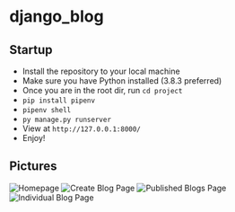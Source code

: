 # django_blog

## Startup
- Install the repository to your local machine
- Make sure you have Python installed (3.8.3 preferred)
- Once you are in the root dir, run `cd project`
- `pip install pipenv`
- `pipenv shell`
- `py manage.py runserver`
- View at `http://127.0.0.1:8000/`
- Enjoy!

## Pictures
![Homepage](https://i.gyazo.com/f41ec2db693a4b5a23f8713e72d42bbf.png)
![Create Blog Page](https://i.gyazo.com/7b3b0e922e200aa41338897297a54270.png)
![Published Blogs Page](https://i.gyazo.com/b459f17f2cb4579673faf87c2ccb7889.png)
![Individual Blog Page](https://i.gyazo.com/61fc494b4f85e5dff76be1e6aa660146.png)
